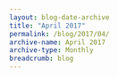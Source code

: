```yaml
---
layout: blog-date-archive
title: "April 2017"
permalink: /blog/2017/04/
archive-name: April 2017
archive-type: Monthly
breadcrumb: blog
---
```

